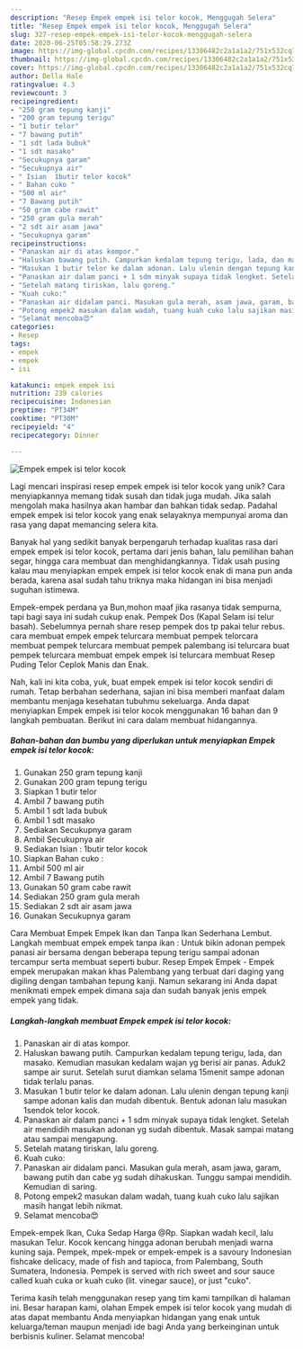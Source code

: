 ```yaml
---
description: "Resep Empek empek isi telor kocok, Menggugah Selera"
title: "Resep Empek empek isi telor kocok, Menggugah Selera"
slug: 327-resep-empek-empek-isi-telor-kocok-menggugah-selera
date: 2020-06-25T05:58:29.273Z
image: https://img-global.cpcdn.com/recipes/13306482c2a1a1a2/751x532cq70/empek-empek-isi-telor-kocok-foto-resep-utama.jpg
thumbnail: https://img-global.cpcdn.com/recipes/13306482c2a1a1a2/751x532cq70/empek-empek-isi-telor-kocok-foto-resep-utama.jpg
cover: https://img-global.cpcdn.com/recipes/13306482c2a1a1a2/751x532cq70/empek-empek-isi-telor-kocok-foto-resep-utama.jpg
author: Della Hale
ratingvalue: 4.3
reviewcount: 3
recipeingredient:
- "250 gram tepung kanji"
- "200 gram tepung terigu"
- "1 butir telor"
- "7 bawang putih"
- "1 sdt lada bubuk"
- "1 sdt masako"
- "Secukupnya garam"
- "Secukupnya air"
- " Isian  1butir telor kocok"
- " Bahan cuko "
- "500 ml air"
- "7 Bawang putih"
- "50 gram cabe rawit"
- "250 gram gula merah"
- "2 sdt air asam jawa"
- "Secukupnya garam"
recipeinstructions:
- "Panaskan air di atas kompor."
- "Haluskan bawang putih. Campurkan kedalam tepung terigu, lada, dan masako. Kemudian masukan kedalam wajan yg berisi air panas. Aduk2 sampe air surut. Setelah surut diamkan selama 15menit sampe adonan tidak terlalu panas."
- "Masukan 1 butir telor ke dalam adonan. Lalu ulenin dengan tepung kanji sampe adonan kalis dan mudah dibentuk. Bentuk adonan lalu masukan 1sendok telor kocok."
- "Panaskan air dalam panci + 1 sdm minyak supaya tidak lengket. Setelah air mendidih masukan adonan yg sudah dibentuk. Masak sampai matang atau sampai mengapung."
- "Setelah matang tiriskan, lalu goreng."
- "Kuah cuko:"
- "Panaskan air didalam panci. Masukan gula merah, asam jawa, garam, bawang putih dan cabe yg sudah dihakuskan. Tunggu sampai mendidih. Kemudian di saring."
- "Potong empek2 masukan dalam wadah, tuang kuah cuko lalu sajikan masih hangat lebih nikmat."
- "Selamat mencoba😍"
categories:
- Resep
tags:
- empek
- empek
- isi

katakunci: empek empek isi 
nutrition: 239 calories
recipecuisine: Indonesian
preptime: "PT34M"
cooktime: "PT30M"
recipeyield: "4"
recipecategory: Dinner

---
```



![Empek empek isi telor kocok](https://img-global.cpcdn.com/recipes/13306482c2a1a1a2/751x532cq70/empek-empek-isi-telor-kocok-foto-resep-utama.jpg)

Lagi mencari inspirasi resep empek empek isi telor kocok yang unik? Cara menyiapkannya memang tidak susah dan tidak juga mudah. Jika salah mengolah maka hasilnya akan hambar dan bahkan tidak sedap. Padahal empek empek isi telor kocok yang enak selayaknya mempunyai aroma dan rasa yang dapat memancing selera kita.

Banyak hal yang sedikit banyak berpengaruh terhadap kualitas rasa dari empek empek isi telor kocok, pertama dari jenis bahan, lalu pemilihan bahan segar, hingga cara membuat dan menghidangkannya. Tidak usah pusing kalau mau menyiapkan empek empek isi telor kocok enak di mana pun anda berada, karena asal sudah tahu triknya maka hidangan ini bisa menjadi suguhan istimewa.

Empek-empek perdana ya Bun,mohon maaf jika rasanya tidak sempurna, tapi bagi saya ini sudah cukup enak. Pempek Dos (Kapal Selam isi telur basah). Sebelumnya pernah share resep pempek dos tp pakai telur rebus. cara membuat empek empek telurcara membuat pempek telorcara membuat pempek telurcara membuat pempek palembang isi telurcara buat pempek telurcara membuat empek empek isi telurcara membuat Resep Puding Telor Ceplok Manis dan Enak.


Nah, kali ini kita coba, yuk, buat empek empek isi telor kocok sendiri di rumah. Tetap berbahan sederhana, sajian ini bisa memberi manfaat dalam membantu menjaga kesehatan tubuhmu sekeluarga. Anda dapat menyiapkan Empek empek isi telor kocok menggunakan 16 bahan dan 9 langkah pembuatan. Berikut ini cara dalam membuat hidangannya.

<!--inarticleads1-->

##### Bahan-bahan dan bumbu yang diperlukan untuk menyiapkan Empek empek isi telor kocok:

1. Gunakan 250 gram tepung kanji
1. Gunakan 200 gram tepung terigu
1. Siapkan 1 butir telor
1. Ambil 7 bawang putih
1. Ambil 1 sdt lada bubuk
1. Ambil 1 sdt masako
1. Sediakan Secukupnya garam
1. Ambil Secukupnya air
1. Sediakan  Isian : 1butir telor kocok
1. Siapkan  Bahan cuko :
1. Ambil 500 ml air
1. Ambil 7 Bawang putih
1. Gunakan 50 gram cabe rawit
1. Sediakan 250 gram gula merah
1. Sediakan 2 sdt air asam jawa
1. Gunakan Secukupnya garam


Cara Membuat Empek Empek Ikan dan Tanpa Ikan Sederhana Lembut. Langkah membuat empek empek tanpa ikan : Untuk bikin adonan pempek panasi air bersama dengan beberapa tepung terigu sampai adonan tercampur serta membuat seperti bubur. Resep Empek Empek - Empek empek merupakan makan khas Palembang yang terbuat dari daging yang digiling dengan tambahan tepung kanji. Namun sekarang ini Anda dapat menikmati empek empek dimana saja dan sudah banyak jenis empek empek yang tidak. 

<!--inarticleads2-->

##### Langkah-langkah membuat Empek empek isi telor kocok:

1. Panaskan air di atas kompor.
1. Haluskan bawang putih. Campurkan kedalam tepung terigu, lada, dan masako. Kemudian masukan kedalam wajan yg berisi air panas. Aduk2 sampe air surut. Setelah surut diamkan selama 15menit sampe adonan tidak terlalu panas.
1. Masukan 1 butir telor ke dalam adonan. Lalu ulenin dengan tepung kanji sampe adonan kalis dan mudah dibentuk. Bentuk adonan lalu masukan 1sendok telor kocok.
1. Panaskan air dalam panci + 1 sdm minyak supaya tidak lengket. Setelah air mendidih masukan adonan yg sudah dibentuk. Masak sampai matang atau sampai mengapung.
1. Setelah matang tiriskan, lalu goreng.
1. Kuah cuko:
1. Panaskan air didalam panci. Masukan gula merah, asam jawa, garam, bawang putih dan cabe yg sudah dihakuskan. Tunggu sampai mendidih. Kemudian di saring.
1. Potong empek2 masukan dalam wadah, tuang kuah cuko lalu sajikan masih hangat lebih nikmat.
1. Selamat mencoba😍


Empek-empek Ikan, Cuka Sedap Harga @Rp. Siapkan wadah kecil, lalu masukan Telur. Kocok kencang hingga adonan berubah menjadi warna kuning saja. Pempek, mpek-mpek or empek-empek is a savoury Indonesian fishcake delicacy, made of fish and tapioca, from Palembang, South Sumatera, Indonesia. Pempek is served with rich sweet and sour sauce called kuah cuka or kuah cuko (lit. vinegar sauce), or just &#34;cuko&#34;. 

Terima kasih telah menggunakan resep yang tim kami tampilkan di halaman ini. Besar harapan kami, olahan Empek empek isi telor kocok yang mudah di atas dapat membantu Anda menyiapkan hidangan yang enak untuk keluarga/teman maupun menjadi ide bagi Anda yang berkeinginan untuk berbisnis kuliner. Selamat mencoba!
